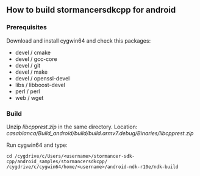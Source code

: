 ## How to build stormancersdkcpp for android

### Prerequisites

Download and install cygwin64 and check this packages:  
- devel / cmake
- devel / gcc-core
- devel / git
- devel / make
- devel / openssl-devel
- libs / libboost-devel
- perl / perl
- web / wget

### Build

Unzip *libcpprest.zip* in the same directory. Location: *casablanca/Build_android/build/build.armv7.debug/Binaries/libcpprest.zip*  

Run cygwin64 and type:
```
cd /cygdrive/c/Users/<username>/stormancer-sdk-cpp/android_samples/stormancersdkcpp/
/cygdrive/c/cygwin64/home/<username>/android-ndk-r10e/ndk-build
```

